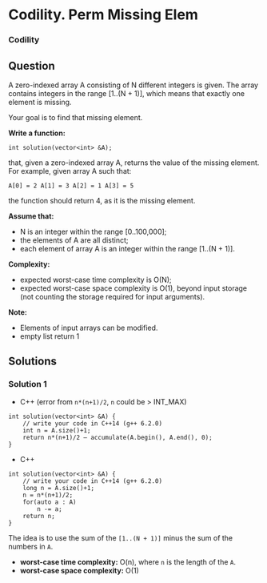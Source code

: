 # Codility. Perm Missing Elem

### Codility

## Question

A zero-indexed array A consisting of N different integers is given. The array contains integers in the range [1..(N + 1)], which means that exactly one element is missing.

Your goal is to find that missing element.

**Write a function:**

`int solution(vector<int> &A);`

that, given a zero-indexed array A, returns the value of the missing element.
For example, given array A such that:

`A[0] = 2 A[1] = 3 A[2] = 1 A[3] = 5`

the function should return 4, as it is the missing element.

**Assume that:**

* N is an integer within the range [0..100,000];
* the elements of A are all distinct;
* each element of array A is an integer within the range [1..(N + 1)].

**Complexity:**

* expected worst-case time complexity is O(N);
* expected worst-case space complexity is O(1), beyond input storage (not counting the storage required for input arguments).

**Note:**

* Elements of input arrays can be modified.
* empty list return 1

## Solutions

### Solution 1

* C++  (error from `n*(n+1)/2`, `n` could be > INT_MAX)
```
int solution(vector<int> &A) {
    // write your code in C++14 (g++ 6.2.0)
    int n = A.size()+1;
    return n*(n+1)/2 – accumulate(A.begin(), A.end(), 0);
}
```

* C++
```
int solution(vector<int> &A) {
    // write your code in C++14 (g++ 6.2.0)
    long n = A.size()+1;
    n = n*(n+1)/2;
    for(auto a : A)
        n -= a;
    return n;
}
```

The idea is to use the sum of the `[1..(N + 1)]` minus the sum of the numbers in `A`.

* **worst-case time complexity:** O(n), where `n` is the length of the `A`.
* **worst-case space complexity:** O(1)

